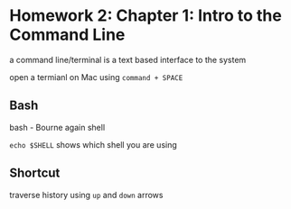 # Homework 2: Chapter 1: Intro to the Command Line

a command line/terminal is a text based interface to the system

open a termianl on Mac using `command + SPACE`


## Bash

bash - Bourne again shell

`echo $SHELL` shows which shell you are using


## Shortcut

traverse history using `up` and `down` arrows